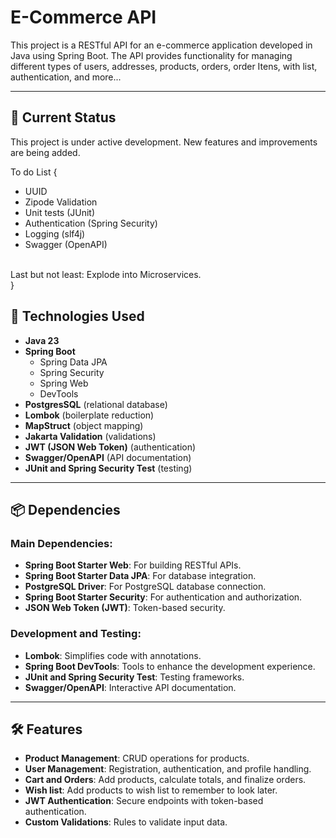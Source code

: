 # E-Commerce API

This project is a RESTful API for an e-commerce application developed in Java using Spring Boot. The API provides
functionality for managing different types of users, addresses, products, orders, order Itens, with list,
authentication, and more...

---

## 📌 Current Status

This project is under active development. New features and improvements are being added.

To do List { <br/>

* UUID
* Zipode Validation
* Unit tests (JUnit)
* Authentication (Spring Security)
* Logging (slf4j)
* Swagger (OpenAPI)

<br/> Last but not least: Explode into Microservices.
<br/> }

## 🚀 Technologies Used

- **Java 23**
- **Spring Boot**
    - Spring Data JPA
    - Spring Security
    - Spring Web
    - DevTools
- **PostgresSQL** (relational database)
- **Lombok** (boilerplate reduction)
- **MapStruct** (object mapping)
- **Jakarta Validation** (validations)
- **JWT (JSON Web Token)** (authentication)
- **Swagger/OpenAPI** (API documentation)
- **JUnit and Spring Security Test** (testing)

---

## 📦 Dependencies

### Main Dependencies:

- **Spring Boot Starter Web**: For building RESTful APIs.
- **Spring Boot Starter Data JPA**: For database integration.
- **PostgreSQL Driver**: For PostgreSQL database connection.
- **Spring Boot Starter Security**: For authentication and authorization.
- **JSON Web Token (JWT)**: Token-based security.

### Development and Testing:

- **Lombok**: Simplifies code with annotations.
- **Spring Boot DevTools**: Tools to enhance the development experience.
- **JUnit and Spring Security Test**: Testing frameworks.
- **Swagger/OpenAPI**: Interactive API documentation.

---

## 🛠️ Features

- **Product Management**: CRUD operations for products.
- **User Management**: Registration, authentication, and profile handling.
- **Cart and Orders**: Add products, calculate totals, and finalize orders.
- **Wish list**: Add products to wish list to remember to look later.
- **JWT Authentication**: Secure endpoints with token-based authentication.
- **Custom Validations**: Rules to validate input data.